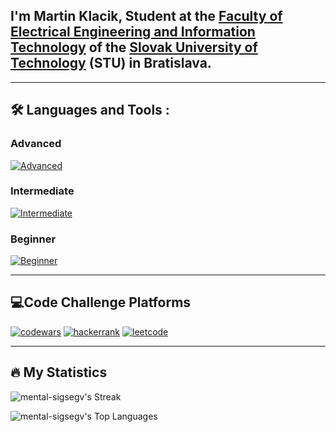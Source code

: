 ## I'm Martin Klacik, Student at the [Faculty of Electrical Engineering and Information Technology](https://www.fei.stuba.sk/) of the [Slovak University of Technology](https://www.stuba.sk/) (STU) in Bratislava.

---

## 🛠️ Languages and Tools :

### Advanced
[![Advanced](https://skillicons.dev/icons?i=c,cpp,css,html,py,java)](https://skillicons.dev)

### Intermediate
[![Intermediate](https://skillicons.dev/icons?i=docker,git,js,laravel,linux,php,unreal,vue,mysql)](https://skillicons.dev)

### Beginner
[![Beginner](https://skillicons.dev/icons?i=bash,blender,cs,kotlin,unity)](https://skillicons.dev)

---

## 💻Code Challenge Platforms

[![codewars](https://img.shields.io/badge/Codewars-B1361E?style=for-the-badge&logo=Codewars&logoColor=white)](https://www.codewars.com/users/_l3moN)
[![hackerrank](https://img.shields.io/badge/-Hackerrank-2EC866?style=for-the-badge&logo=HackerRank&logoColor=white)](https://www.hackerrank.com/l3mon_?hr_r=1)
[![leetcode](https://img.shields.io/badge/-LeetCode-FFA116?style=for-the-badge&logo=LeetCode&logoColor=black)](https://leetcode.com/l3mon_/)

---

## 🔥 My Statistics
![mental-sigsegv's Streak](https://github-readme-streak-stats.herokuapp.com/?user=mental-sigsegv&theme=vue-dark&hide_border=true)

![mental-sigsegv's Top Languages](https://github-readme-stats.vercel.app/api/top-langs/?username=mental-sigsegv&theme=vue-dark&show_icons=true&hide_border=true&layout=compact)
